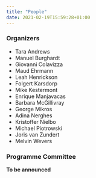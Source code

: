 ```yaml
---
title: "People"
date: 2021-02-19T15:59:28+01:00
---
```


### Organizers
- Tara Andrews
- Manuel Burghardt
- Giovanni Colavizza
- Maud Ehrmann
- Leah Henrickson
- Folgert Karsdorp
- Mike Kestermont
- Enrique Manjavacas
- Barbara McGillivray
- George Mikros
- Adina Nerghes
- Kristoffer Nielbo
- Michael Piotrowski
- Joris van Zundert
- Melvin Wevers

### Programme Committee
**To be announced**



